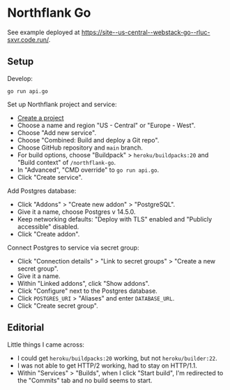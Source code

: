 # Northflank Go

See example deployed at
<https://site--us-central--webstack-go--rluc-sxvr.code.run/>.

## Setup

Develop:

```
go run api.go
```

Set up Northflank project and service:

* [Create a project](https://northflank.com/docs/v1/application/getting-started/create-a-project)
* Choose a name and region "US - Central" or "Europe - West".
* Choose "Add new service".
* Choose "Combined: Build and deploy a Git repo".
* Choose GitHub repository and `main` branch.
* For build options, choose "Buildpack" > `heroku/buildpacks:20` and
  "Build context" of `/northflank-go`.
* In "Advanced", "CMD override" to `go run api.go`.
* Click "Create service".

Add Postgres database:

* Click "Addons" > "Create new addon" > "PostgreSQL".
* Give it a name, choose Postgres v 14.5.0.
* Keep networking defaults: "Deploy with TLS" enabled
  and "Publicly accessible" disabled.
* Click "Create addon".

Connect Postgres to service via secret group:

* Click "Connection details" > "Link to secret groups" >
  "Create a new secret group".
* Give it a name.
* Within "Linked addons", click "Show addons".
* Click "Configure" next to the Postgres database.
* Click `POSTGRES_URI` > "Aliases" and enter `DATABASE_URL`.
* Click "Create secret group".

## Editorial

Little things I came across:

* I could get <code>heroku/buildpacks:20</code> working, but not
  <code>heroku/builder:22</code>.
* I was not able to get HTTP/2 working, had to stay on HTTP/1.1.
* Within "Services" > "Builds", when I click "Start build",
  I'm redirected to the "Commits" tab and no build seems to start.
